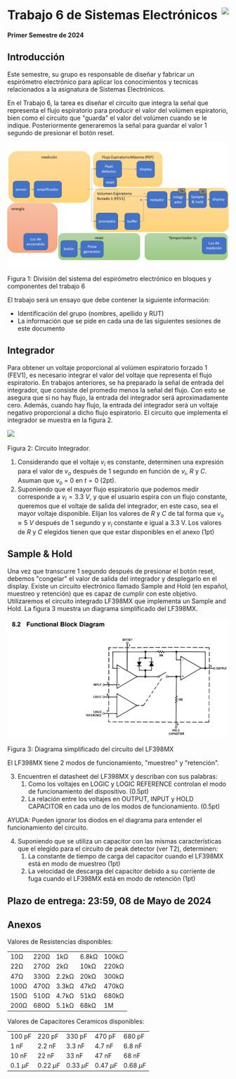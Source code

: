 # <img src="https://julianodb.github.io/SISTEMAS_ELECTRONICOS_PARA_INGENIERIA_BIOMEDICA/img/logo_fing.png?raw=true" align="right" height="45"> Trabajo 6 de Sistemas Electrónicos

#### Primer Semestre de 2024

## Introducción

Este semestre, su grupo es responsable de diseñar y fabricar un espirómetro electrónico para aplicar los conocimientos y tecnicas relacionados a la asignatura de Sistemas Electrónicos. 

En el Trabajo 6, la tarea es diseñar el circuito que integra la señal que representa el flujo espiratorio para producir el valor del volúmen espiratorio, bien como el circuito que "guarda" el valor del volúmen cuando se le indique. Posteriormente generaremos la señal para guardar el valor 1 segundo de presionar el botón reset.

![T6](../img/T6_blocks.png)

Figura 1: División del sistema del espirómetro electrónico en bloques y componentes del trabajo 6

El trabajo será un ensayo que debe contener la siguiente información:

- Identificación del grupo (nombres, apellido y RUT)
- La información que se pide en cada una de las siguientes sesiones de este documento

## Integrador

Para obtener un voltaje proporcional al volúmen espiratorio forzado 1 (FEV1), es necesario integrar el valor del voltaje que representa el flujo espiratorio. En trabajos anteriores, se ha preparado la señal de entrada del integrador, que consiste del promedio menos la señal del flujo. Con esto se asegura que si no hay flujo, la entrada del integrador será aproximadamente cero. Además, cuando hay flujo, la entrada del integrador será un voltaje negativo proporcional a dicho flujo espiratorio. El circuito que implementa el integrador se muestra en la figura 2.

<img src="https://julianodb.github.io/electronic_circuits_diagrams/integrator.png" width="400">

Figura 2: Circuito Integrador.

1. Considerando que el voltaje $v_i$ es constante, determinen una expresión para el valor de $v_o$ después de 1 segundo en función de $v_i$, $R$ y $C$. Asuman que $v_o$ = 0 en $t=0$ (2pt).
1. Suponiendo que el mayor flujo espiratorio que podemos medir corresponde a $v_i=3.3\ V$, y que el usuario espira con un flujo constante, queremos que el voltaje de salida del integrador, en este caso, sea el mayor voltaje disponible. Elijan los valores de $R$ y $C$ de tal forma que $v_o \approx 5\ V$ después de 1 segundo y $v_i$ constante e igual a 3.3 V. Los valores de $R$ y $C$ elegidos tienen que que estar disponibles en el anexo (1pt)

## Sample & Hold

Una vez que transcurre 1 segundo después de presionar el botón reset, debemos "congelar" el valor de salida del integrador y desplegarlo en el display. Existe un circuito electrónico llamado Sample and Hold (en español, muestreo y retención) que es capaz de cumplir con este objetivo. Utilizaremos el circuito integrado LF398MX que implementa un Sample and Hold. La figura 3 muestra un diagrama simplificado del LF398MX.

![T1](../img/LF398.png)

Figura 3: Diagrama simplificado del circuito del LF398MX

El LF398MX tiene 2 modos de funcionamiento, "muestreo" y "retención". 

3. Encuentren el datasheet del LF398MX y describan con sus palabras:
   1. Como los voltajes en LOGIC y LOGIC REFERENCE controlan el modo de funcionamiento del dispositivo. (0.5pt)
   1. La relación entre los voltajes en OUTPUT, INPUT y HOLD CAPACITOR en cada uno de los modos de funcionamiento. (0.5pt)

AYUDA: Pueden ignorar los diodos en el diagrama para entender el funcionamiento del circuito.

4. Suponiendo que se utiliza un capacitor con las mismas características que el elegido para el circuito de peak detector (ver T2), determinen:
    1. La constante de tiempo de carga del capacitor cuando el LF398MX está en modo de muestreo (1pt)
    1. La velocidad de descarga del capacitor debido a su corriente de fuga cuando el LF398MX está en modo de retención (1pt)

## Plazo de entrega: 23:59, 08 de Mayo de 2024

## Anexos

Valores de Resistencias disponibles:

|   |  |        |       |  |
|------|------|-----------|------------|-------|
| 10Ω  | 220Ω | 1kΩ       | 6.8kΩ      | 100kΩ |
| 22Ω  | 270Ω | 2kΩ       | 10kΩ       | 220kΩ |
| 47Ω  | 330Ω | 2.2kΩ     | 20kΩ       | 300kΩ |
| 100Ω | 470Ω | 3.3kΩ     | 47kΩ       | 470kΩ |
| 150Ω | 510Ω | 4.7kΩ     | 51kΩ       | 680kΩ |
| 200Ω | 680Ω | 5.1kΩ     | 68kΩ       | 1M    |

Valores de Capacitores Ceramicos disponibles:

|   |  |        |       |  |
|------|------|-----------|------------|-------|
| 100 pF  | 220 pF | 330 pF | 470 pF | 680 pF |
| 1 nF  | 2.2 nF | 3.3 nF | 4.7 nF | 6.8 nF |
| 10 nF  | 22 nF | 33 nF | 47 nF | 68 nF |
| $0.1\ \mu F$  | $0.22\ \mu F$ | $0.33\ \mu F$| $0.47\ \mu F$ | $0.68\ \mu F$ |